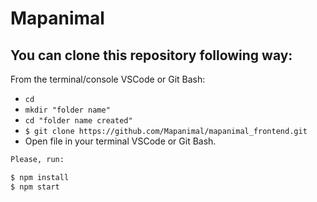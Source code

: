 # Mapanimal


## You can clone this repository following way:
From the  terminal/console VSCode or Git Bash:
- `cd`
- `mkdir "folder name" ` 
- `cd "folder name created" ` 
-  ` $ git clone https://github.com/Mapanimal/mapanimal_frontend.git ` 
- Open file in your terminal VSCode or Git Bash.

```sh
Please, run:

$ npm install
$ npm start

```